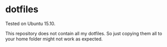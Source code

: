 # dotfiles

Tested on Ubuntu 15.10.

This repository does not contain all my dotfiles.
So just copying them all to your home folder might not work as expected.
